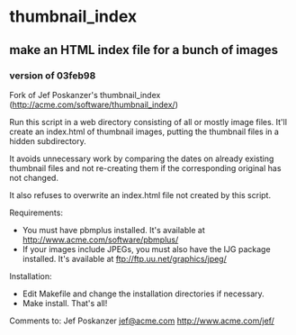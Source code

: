 # thumbnail_index 
## make an HTML index file for a bunch of images
### version of 03feb98

Fork of Jef Poskanzer's thumbnail_index (http://acme.com/software/thumbnail_index/)

Run this script in a web directory consisting of all or mostly image
files.  It'll create an index.html of thumbnail images, putting
the thumbnail files in a hidden subdirectory.

It avoids unnecessary work by comparing the dates on already existing
thumbnail files and not re-creating them if the corresponding original
has not changed.

It also refuses to overwrite an index.html file not created by this script.

Requirements:
  - You must have pbmplus installed.  It's available at
    http://www.acme.com/software/pbmplus/
  - If your images include JPEGs, you must also have the IJG package
    installed.  It's available at ftp://ftp.uu.net/graphics/jpeg/

Installation:
  - Edit Makefile and change the installation directories if necessary.
  - Make install.
That's all!

Comments to:
    Jef Poskanzer  jef@acme.com  http://www.acme.com/jef/
